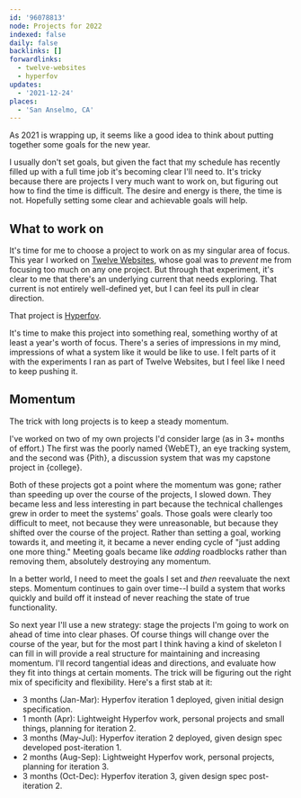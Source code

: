 ```yaml
---
id: '96078813'
node: Projects for 2022
indexed: false
daily: false
backlinks: []
forwardlinks:
  - twelve-websites
  - hyperfov
updates:
  - '2021-12-24'
places:
  - 'San Anselmo, CA'
---
```

As 2021 is wrapping up, it seems like a good idea to think about putting together some goals for the new year. 

I usually don't set goals, but given the fact that my schedule has recently filled up with a full time job it's becoming clear I'll need to. It's tricky because there are projects I very much want to work on, but figuring out how to find the time is difficult. The desire and energy is there, the time is not. Hopefully setting some clear and achievable goals will help. 

## What to work on 

It's time for me to choose a project to work on as my singular area of focus. This year I worked on [Twelve Websites](twelve-websites.md), whose goal was to *prevent* me from focusing too much on any one project. But through that experiment, it's clear to me that there's an underlying current that needs exploring. That current is not entirely well-defined yet, but I can feel its pull in clear direction. 

That project is [Hyperfov](hyperfov.md). 

It's time to make this project into something real, something worthy of at least a year's worth of focus. There's a series of impressions in my mind, impressions of what a system like it would be like to use. I felt parts of it with the experiments I ran as part of Twelve Websites, but I feel like I need to keep pushing it. 

## Momentum 

The trick with long projects is to keep a steady momentum. 

I've worked on two of my own projects I'd consider large (as in 3+ months of effort.) The first was the poorly named {WebET}, an eye tracking system, and the second was {Pith}, a discussion system that was my capstone project in {college}. 

Both of these projects got a point where the momentum was gone; rather than speeding up over the course of the projects, I slowed down. They became less and less interesting in part because the technical challenges grew in order to meet the systems' goals. Those goals were clearly too difficult to meet, not because they were unreasonable, but because they shifted over the course of the project. Rather than setting a goal, working towards it, and meeting it, it became a never ending cycle of "just adding one more thing." Meeting goals became like *adding* roadblocks rather than removing them, absolutely destroying any momentum. 

In a better world, I need to meet the goals I set and *then* reevaluate the next steps. Momentum continues to gain over time--I build a system that works quickly and build off it instead of never reaching the state of true functionality. 

So next year I'll use a new strategy: stage the projects I'm going to work on ahead of time into clear phases. Of course things will change over the course of the year, but for the most part I think having a kind of skeleton I can fill in will provide a real structure for maintaining and increasing momentum. I'll record tangential ideas and directions, and evaluate how they fit into things at certain moments. The trick will be figuring out the right mix of specificity and flexibility. Here's a first stab at it:

- 3 months (Jan-Mar): Hyperfov iteration 1 deployed, given initial design specification. 
- 1 month (Apr): Lightweight Hyperfov work, personal projects and small things, planning for iteration 2. 
- 3 months (May-Jul): Hyperfov iteration 2 deployed, given design spec developed post-iteration 1. 
- 2 months (Aug-Sep): Lightweight Hyperfov work, personal projects, planning for iteration 3. 
- 3 months (Oct-Dec): Hyperfov iteration 3, given design spec post-iteration 2. 






